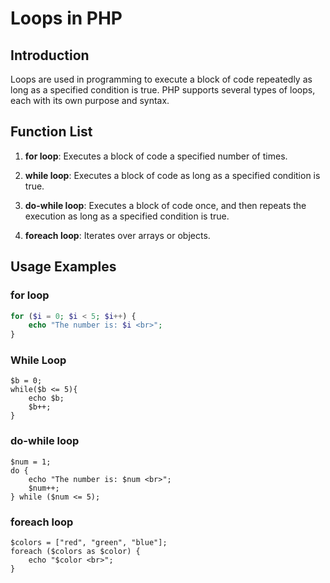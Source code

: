 # Loops in PHP

## Introduction

Loops are used in programming to execute a block of code repeatedly as long as a specified condition is true. PHP supports several types of loops, each with its own purpose and syntax.

## Function List

1. **for loop**: Executes a block of code a specified number of times.

2. **while loop**: Executes a block of code as long as a specified condition is true.

3. **do-while loop**: Executes a block of code once, and then repeats the execution as long as a specified condition is true.

4. **foreach loop**: Iterates over arrays or objects.

## Usage Examples

### for loop

```php
for ($i = 0; $i < 5; $i++) {
    echo "The number is: $i <br>";
}
```

### While Loop

```
$b = 0;
while($b <= 5){
    echo $b;
    $b++;
}
```

### do-while loop

```
$num = 1;
do {
    echo "The number is: $num <br>";
    $num++;
} while ($num <= 5);
```

### foreach loop

```
$colors = ["red", "green", "blue"];
foreach ($colors as $color) {
    echo "$color <br>";
}
```



